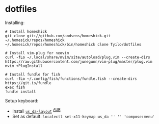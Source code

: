 dotfiles
========

Installing:

```
# Install homeshick
git clone git://github.com/andsens/homeshick.git ~/.homesick/repos/homeshick
~/.homesick/repos/homeshick/bin/homeshick clone Tyilo/dotfiles

# Install vim-plug for neovim
curl -fLo ~/.local/share/nvim/site/autoload/plug.vim --create-dirs https://raw.githubusercontent.com/junegunn/vim-plug/master/plug.vim
nvim +PlugInstall

# Install fundle for fish
curl -fLo ~/.config/fish/functions/fundle.fish --create-dirs https://git.io/fundle
exec fish
fundle install
```

Setup keyboard:
- Install [`us_da-layout`](https://github.com/Tyilo/us_da-layout) <sup>[AUR](https://aur.archlinux.org/packages/us_da-layout/)</sup>
- Set as default: `localectl set-x11-keymap us_da '' '' 'compose:menu'`
